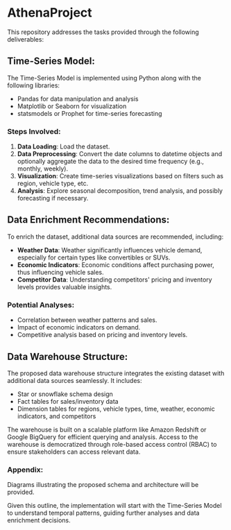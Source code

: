 # AthenaProject

This repository addresses the tasks provided through the following deliverables:

## Time-Series Model:

The Time-Series Model is implemented using Python along with the following libraries:
- Pandas for data manipulation and analysis
- Matplotlib or Seaborn for visualization
- statsmodels or Prophet for time-series forecasting

### Steps Involved:
1. **Data Loading**: Load the dataset.
2. **Data Preprocessing**: Convert the date columns to datetime objects and optionally aggregate the data to the desired time frequency (e.g., monthly, weekly).
3. **Visualization**: Create time-series visualizations based on filters such as region, vehicle type, etc.
4. **Analysis**: Explore seasonal decomposition, trend analysis, and possibly forecasting if necessary.

## Data Enrichment Recommendations:

To enrich the dataset, additional data sources are recommended, including:
- **Weather Data**: Weather significantly influences vehicle demand, especially for certain types like convertibles or SUVs.
- **Economic Indicators**: Economic conditions affect purchasing power, thus influencing vehicle sales.
- **Competitor Data**: Understanding competitors' pricing and inventory levels provides valuable insights.

### Potential Analyses:
- Correlation between weather patterns and sales.
- Impact of economic indicators on demand.
- Competitive analysis based on pricing and inventory levels.

## Data Warehouse Structure:

The proposed data warehouse structure integrates the existing dataset with additional data sources seamlessly. It includes:
- Star or snowflake schema design
- Fact tables for sales/inventory data
- Dimension tables for regions, vehicle types, time, weather, economic indicators, and competitors

The warehouse is built on a scalable platform like Amazon Redshift or Google BigQuery for efficient querying and analysis. Access to the warehouse is democratized through role-based access control (RBAC) to ensure stakeholders can access relevant data.

### Appendix:
Diagrams illustrating the proposed schema and architecture will be provided.

Given this outline, the implementation will start with the Time-Series Model to understand temporal patterns, guiding further analyses and data enrichment decisions.
